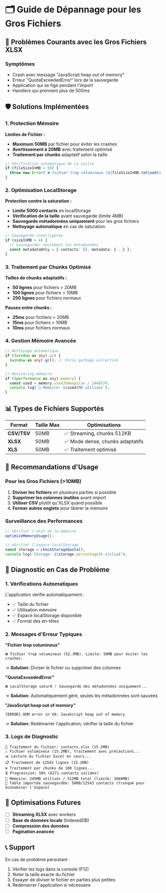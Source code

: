 # 🗂️ Guide de Dépannage pour les Gros Fichiers

## 🚨 Problèmes Courants avec les Gros Fichiers XLSX

### Symptômes
- Crash avec message "JavaScript heap out of memory"
- Erreur "QuotaExceededError" lors de la sauvegarde
- Application qui se fige pendant l'import
- Handlers qui prennent plus de 500ms

## 🛡️ Solutions Implémentées

### 1. Protection Mémoire

**Limites de Fichier :**
- **Maximum 50MB** par fichier pour éviter les crashes
- **Avertissement à 20MB** avec traitement optimisé
- **Traitement par chunks** adaptatif selon la taille

```typescript
// Vérification automatique de la taille
if (fileSizeInMB > 50) {
  throw new Error(`❌ Fichier trop volumineux (${fileSizeInMB.toFixed(1)}MB). Limite: 50MB`);
}
```

### 2. Optimisation LocalStorage

**Protection contre la saturation :**
- **Limite 5000 contacts** en localStorage
- **Vérification de la taille** avant sauvegarde (limite 4MB)
- **Sauvegarde métadonnées uniquement** pour les gros fichiers
- **Nettoyage automatique** en cas de saturation

```typescript
// Sauvegarde intelligente
if (sizeInMB > 4) {
  // Sauvegarder seulement les métadonnées
  const metadataOnly = { contacts: [], metadata: {...} };
}
```

### 3. Traitement par Chunks Optimisé

**Tailles de chunks adaptatifs :**
- **50 lignes** pour fichiers > 20MB
- **100 lignes** pour fichiers > 10MB  
- **250 lignes** pour fichiers normaux

**Pauses entre chunks :**
- **25ms** pour fichiers > 20MB
- **15ms** pour fichiers > 10MB
- **10ms** pour fichiers normaux

### 4. Gestion Mémoire Avancée

```typescript
// Nettoyage automatique
if ((window as any).gc) {
  (window as any).gc(); // Force garbage collection
}

// Monitoring mémoire
if ((performance as any).memory) {
  const used = memory.usedJSHeapSize / 1048576;
  console.log(`💾 Mémoire: ${used}MB utilisés`);
}
```

## 📊 Types de Fichiers Supportés

| Format | Taille Max | Optimisations |
|--------|------------|---------------|
| **CSV/TSV** | 50MB | ✅ Streaming, chunks 512KB |
| **XLSX** | 50MB | ✅ Mode dense, chunks adaptatifs |
| **XLS** | 50MB | ✅ Traitement optimisé |

## 🎯 Recommandations d'Usage

### Pour les Gros Fichiers (>10MB)
1. **Diviser les fichiers** en plusieurs parties si possible
2. **Supprimer les colonnes inutiles** avant import
3. **Utiliser CSV** plutôt qu'XLSX quand possible
4. **Fermer autres onglets** pour libérer la mémoire

### Surveillance des Performances
```javascript
// Vérifier l'état de la mémoire
optimizeMemoryUsage();

// Vérifier l'espace localStorage
const storage = checkStorageQuota();
console.log(`Storage: ${storage.percentage}% utilisé`);
```

## 🔧 Diagnostic en Cas de Problème

### 1. Vérifications Automatiques
L'application vérifie automatiquement :
- ✅ Taille du fichier
- ✅ Utilisation mémoire
- ✅ Espace localStorage disponible
- ✅ Format des en-têtes

### 2. Messages d'Erreur Typiques

**"Fichier trop volumineux"**
```
❌ Fichier trop volumineux (52.3MB). Limite: 50MB pour éviter les crashes.
```
→ **Solution:** Diviser le fichier ou supprimer des colonnes

**"QuotaExceededError"**
```
❌ LocalStorage saturé ! Sauvegarde des métadonnées uniquement...
```
→ **Solution:** Automatiquement géré, seules les métadonnées sont sauvées

**"JavaScript heap out of memory"**
```
[ERROR] OOM error in V8: JavaScript heap out of memory
```
→ **Solution:** Redémarrer l'application, vérifier la taille du fichier

### 3. Logs de Diagnostic

```
📄 Traitement du fichier: contacts.xlsx (15.2MB)
⚠️ Fichier volumineux (15.2MB), traitement avec précautions...
📊 Lecture du fichier Excel en cours...
📋 Traitement de 12543 lignes (15.2MB)
⚙️ Traitement par chunks de 100 lignes...
⏳ Progression: 50% (6271 contacts valides)
💾 Mémoire: 245MB utilisés / 512MB total (limite: 2048MB)
💾 Table importée sauvegardée: 5000/12543 contacts (tronqué pour économiser l'espace)
```

## 🚀 Optimisations Futures

- [ ] **Streaming XLSX** avec workers
- [ ] **Base de données locale** (IndexedDB)
- [ ] **Compression des données**
- [ ] **Pagination avancée**

## 📞 Support

En cas de problème persistant :
1. Vérifier les logs dans la console (F12)
2. Noter la taille exacte du fichier
3. Essayer de diviser le fichier en parties plus petites
4. Redémarrer l'application si nécessaire 